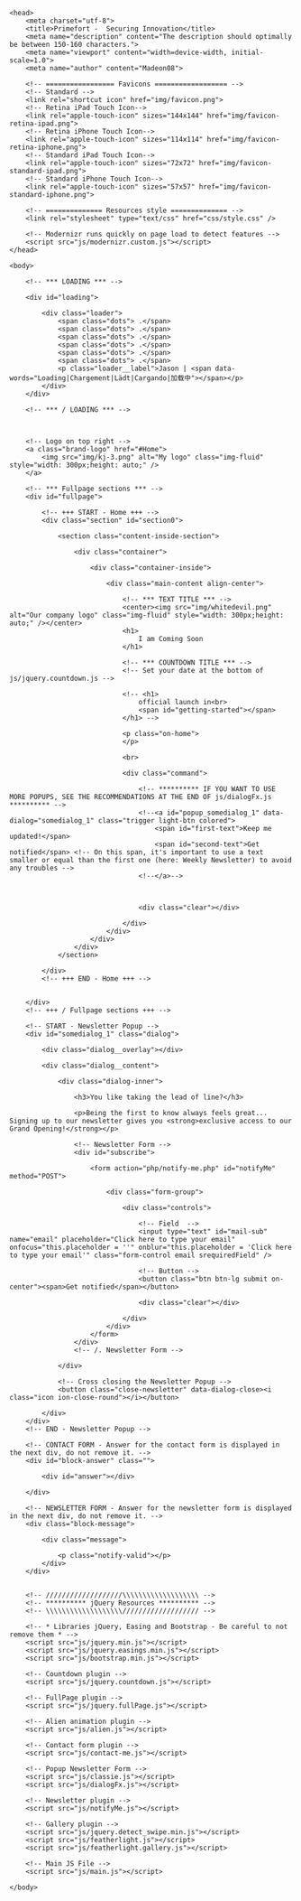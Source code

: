 <!DOCTYPE html>
<!--
* SAPHIR - The Coming Soon Template
* Build Date: May 2018
* Last Update: May 2018
* Author: Madeon08
* Copyright (C) 2018-2XXX Madeon08
* This is a premium product available exclusively here : https://themeforest.net/user/Madeon08/portfolio
* -->
<html lang="zxx" class="no-js">

	<head>
		<meta charset="utf-8">
		<title>Primefort -  Securing Innovation</title>
		<meta name="description" content="The description should optimally be between 150-160 characters.">
        <meta name="viewport" content="width=device-width, initial-scale=1.0">
        <meta name="author" content="Madeon08">

        <!-- ================= Favicons ================== -->
        <!-- Standard -->
        <link rel="shortcut icon" href="img/favicon.png">
        <!-- Retina iPad Touch Icon-->
        <link rel="apple-touch-icon" sizes="144x144" href="img/favicon-retina-ipad.png">
        <!-- Retina iPhone Touch Icon-->
        <link rel="apple-touch-icon" sizes="114x114" href="img/favicon-retina-iphone.png">
        <!-- Standard iPad Touch Icon--> 
        <link rel="apple-touch-icon" sizes="72x72" href="img/favicon-standard-ipad.png">
        <!-- Standard iPhone Touch Icon--> 
        <link rel="apple-touch-icon" sizes="57x57" href="img/favicon-standard-iphone.png">

		<!-- ============== Resources style ============== -->
		<link rel="stylesheet" type="text/css" href="css/style.css" />

		<!-- Modernizr runs quickly on page load to detect features -->
		<script src="js/modernizr.custom.js"></script>
	</head>

	<body>

		<!-- *** LOADING *** -->

		<div id="loading">

			<div class="loader">
				<span class="dots">	.</span>
				<span class="dots">	.</span>
				<span class="dots">	.</span>
				<span class="dots">	.</span>
				<span class="dots">	.</span>
				<span class="dots">	.</span>
				<p class="loader__label">Jason | <span data-words="Loading|Chargement|Lädt|Cargando|加载中"></span></p>
			</div>
		</div>

		<!-- *** / LOADING *** -->

		

		<!-- Logo on top right -->
		<a class="brand-logo" href="#Home">
			<img src="img/kj-3.png" alt="My logo" class="img-fluid" style="width: 300px;height: auto;" />
		</a>

		<!-- *** Fullpage sections *** -->
		<div id="fullpage">

			<!-- +++ START - Home +++ -->
			<div class="section" id="section0">

				<section class="content-inside-section">

					<div class="container">

						<div class="container-inside">

							<div class="main-content align-center">

								<!-- *** TEXT TITLE *** -->
								<center><img src="img/whitedevil.png" alt="Our company logo" class="img-fluid" style="width: 300px;height: auto;" /></center>
								<h1>
									I am Coming Soon
								</h1>

								<!-- *** COUNTDOWN TITLE *** -->
								<!-- Set your date at the bottom of js/jquery.countdown.js -->

								<!-- <h1>
									official launch in<br>
									<span id="getting-started"></span>
								</h1> -->

								<p class="on-home">
								</p>

								<br>

								<div class="command">

									<!-- ********** IF YOU WANT TO USE MORE POPUPS, SEE THE RECOMMENDATIONS AT THE END OF js/dialogFx.js ********** -->
									<!--<a id="popup_somedialog_1" data-dialog="somedialog_1" class="trigger light-btn colored">
										<span id="first-text">Keep me updated!</span>
										<span id="second-text">Get notified</span> <!-- On this span, it's important to use a text smaller or equal than the first one (here: Weekly Newsletter) to avoid any troubles -->
									<!--</a>-->

									

									<div class="clear"></div>

								</div>
							</div>
						</div>
					</div>
				</section>

			</div>
			<!-- +++ END - Home +++ -->

			
		</div>
		<!-- +++ / Fullpage sections +++ -->

		<!-- START - Newsletter Popup -->
		<div id="somedialog_1" class="dialog">

			<div class="dialog__overlay"></div>
					
			<div class="dialog__content">
						
				<div class="dialog-inner">
							
					<h3>You like taking the lead of line?</h3>
							
					<p>Being the first to know always feels great... Signing up to our newsletter gives you <strong>exclusive access to our Grand Opening!</strong></p>

					<!-- Newsletter Form -->
					<div id="subscribe">

		                <form action="php/notify-me.php" id="notifyMe" method="POST">

		                    <div class="form-group">

		                        <div class="controls">
		                            
		                        	<!-- Field  -->
		                        	<input type="text" id="mail-sub" name="email" placeholder="Click here to type your email" onfocus="this.placeholder = ''" onblur="this.placeholder = 'Click here to type your email'" class="form-control email srequiredField" />

		                            <!-- Button -->
		                            <button class="btn btn-lg submit on-center"><span>Get notified</span></button>

		                            <div class="clear"></div>

		                        </div>
		                    </div>
		                </form>
        			</div>
        			<!-- /. Newsletter Form -->

				</div>

				<!-- Cross closing the Newsletter Popup -->
				<button class="close-newsletter" data-dialog-close><i class="icon ion-close-round"></i></button>

			</div>		
		</div>
		<!-- END - Newsletter Popup -->

		<!-- CONTACT FORM - Answer for the contact form is displayed in the next div, do not remove it. -->       
        <div id="block-answer" class="">

            <div id="answer"></div>

        </div>

		<!-- NEWSLETTER FORM - Answer for the newsletter form is displayed in the next div, do not remove it. -->
		<div class="block-message">

			<div class="message">

				<p class="notify-valid"></p>
			</div>
		</div>

		
		<!-- ///////////////////\\\\\\\\\\\\\\\\\\\ -->
        <!-- ********** jQuery Resources ********** -->
        <!-- \\\\\\\\\\\\\\\\\\\/////////////////// -->

        <!-- * Libraries jQuery, Easing and Bootstrap - Be careful to not remove them * -->
        <script src="js/jquery.min.js"></script>
        <script src="js/jquery.easings.min.js"></script>
        <script src="js/bootstrap.min.js"></script>

		<!-- Countdown plugin -->
		<script src="js/jquery.countdown.js"></script>

		<!-- FullPage plugin -->
		<script src="js/jquery.fullPage.js"></script>

        <!-- Alien animation plugin -->
        <script src="js/alien.js"></script>

		<!-- Contact form plugin -->
		<script src="js/contact-me.js"></script>

		<!-- Popup Newsletter Form -->
		<script src="js/classie.js"></script>
		<script src="js/dialogFx.js"></script>

		<!-- Newsletter plugin -->
		<script src="js/notifyMe.js"></script>

		<!-- Gallery plugin -->
		<script src="js/jquery.detect_swipe.min.js"></script>
		<script src="js/featherlight.js"></script> 
		<script src="js/featherlight.gallery.js"></script>

		<!-- Main JS File -->
		<script src="js/main.js"></script>

	</body>

</html>
